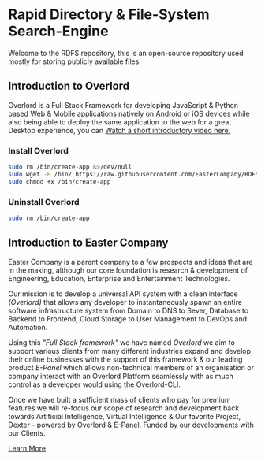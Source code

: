 # Rapid Directory & File-System Search-Engine

Welcome to the RDFS repository, this is an open-source repository used mostly for storing publicly available files.

## Introduction to Overlord

Overlord is a Full Stack Framework for developing JavaScript & Python based Web & Mobile applications natively on
Android or iOS devices while also being able to deploy the same application to the web for a great Desktop experience,
you can [Watch a short introductory video here.](https://www.easter.company/overlord/introduction)

### Install Overlord

```bash
sudo rm /bin/create-app &>/dev/null
sudo wget -P /bin/ https://raw.githubusercontent.com/EasterCompany/RDFS/Prd/Overlord/create-app
sudo chmod +x /bin/create-app
```

### Uninstall Overlord

```bash
sudo rm /bin/create-app
```

## Introduction to Easter Company

Easter Company is a parent company to a few prospects and ideas that are in the making, although our core foundation is
research & development of Engineering, Education, Enterprise and Entertainment Technologies.

Our mission is to develop a universal API system with a clean interface *(Overlord)* that allows any developer to
instantaneously spawn an entire software infrastructure system from Domain to DNS to Sever, Database to Backend to
Frontend, Cloud Storage to User Management to DevOps and Automation.

Using this *"Full Stack framework"* we have named *Overlord* we aim to support various clients from many different
industries expand and develop their online businesses with the support of this framework & our leading product *E-Panel*
which allows non-technical members of an organisation or company interact with an Overlord Platform seamlessly with as
much control as a developer would using the Overlord-CLI.

Once we have built a sufficient mass of clients who pay for premium features we will re-focus our scope of research and
development back towards Artificial Intelligence, Virtual Intelligence & Our favorite Project, Dexter - powered by
Overlord & E-Panel. Funded by our developments with our Clients.

[Learn More](https://www.easter.company)

